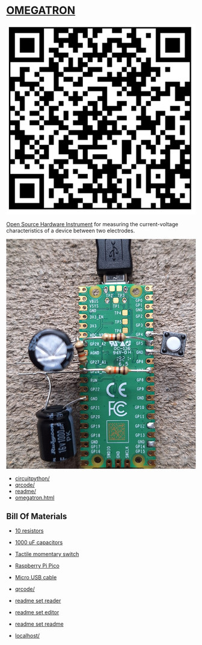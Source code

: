 # [OMEGATRON](https://github.com/lafelabs/omegatron)

![](images/qrcode.png)

[Open Source Hardware Instrument](https://github.com/lafelabs/OSHI/) for measuring the current-voltage characteristics of a device between two electrodes.  

![](images/board-top-photo.jpg)

 - [circuitpython/](circuitpython/)
 - [qrcode/](qrcode/)
 - [readme/](readme/)
 - [omegatron.html](omegatron.html)

## Bill Of Materials

 - [10 resistors](https://www.amazon.com/Projects-100EP51210K0-10k-Resistors-Pack/dp/B0185FIOTA)
 - [1000 uF capacitors](https://www.amazon.com/uxcell-Capacitor-Aluminum-Electrolytic-Capacitors/dp/B08MZ42BYC/)
 - [Tactile momentary switch](https://www.amazon.com/DAOKI-100Pcs-6x6x5mm-Momentary-Tactile/dp/B07X8T9D2Q/)
 - [Raspberry Pi Pico](https://www.amazon.com/dp/B09437S9X4)
 - [Micro USB cable](https://www.amazon.com/dp/B08J9WNP6Z)


 - [qrcode/](qrcode/)
 - [readme set reader](readme/readme-reader.html)
 - [readme set editor](readme/readme-editor.html)
 - [readme set readme](readme/)
 - [localhost/](http://localhost/)





